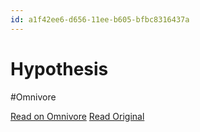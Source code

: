 ```yaml
---
id: a1f42ee6-d656-11ee-b605-bfbc8316437a
---
```


# Hypothesis
#Omnivore

[Read on Omnivore](https://omnivore.app/me/hypothesis-18df08d453c)
[Read Original](https://hypothes.is/a/1Ly2ttZTEe6Jj58xqijdNQ)


